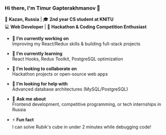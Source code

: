 ### Hi there, I'm Timur Gapterakhmanov 👋

📍 **Kazan, Russia** | 🎓 **2nd year CS student at KNITU**  
💻 **Web Developer** | 🚀 **Hackathon & Coding Competition Enthusiast**

- 🔭 **I’m currently working on**  
  Improving my React/Redux skills & building full-stack projects

- 🌱 **I’m currently learning**  
  React Hooks, Redux Toolkit, PostgreSQL optimization

- 👯 **I’m looking to collaborate on**  
  Hackathon projects or open-source web apps

- 🤝 **I’m looking for help with**  
  Advanced database architectures (MySQL/PostgreSQL)

- 💬 **Ask me about**  
  Frontend development, competitive programming, or tech internships in Russia

- ⚡ **Fun fact**  
  I can solve Rubik's cube in under 2 minutes while debugging code!
